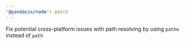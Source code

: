 ```yaml
---
'@pandacss/node': patch
---
```


Fix potential cross-platform issues with path resolving by using `pathe` instead of `path`
